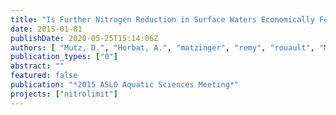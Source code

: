 ```yaml
---
title: "Is Further Nitrogen Reduction in Surface Waters Economically Feasible?"
date: 2015-01-01
publishDate: 2020-05-25T15:14:06Z
authors: [ "Mutz, D.", "Horbat, A.", "matzinger", "remy", "rouault", "Meyerhoff, J.", "Matranga, M.", "Venohr, M.", "Wiedner, C." ]
publication_types: ["0"]
abstract: ""
featured: false
publication: "*2015 ASLO Aquatic Sciences Meeting*"
projects: ["nitrolimit"]
---
```



